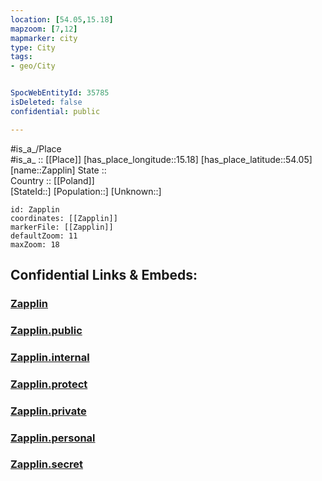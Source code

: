 ```yaml
---
location: [54.05,15.18] 
mapzoom: [7,12] 
mapmarker: city 
type: City
tags:
- geo/City


SpocWebEntityId: 35785
isDeleted: false
confidential: public

---
```

#is_a_/Place  
#is_a_ :: [[Place]] 
[has_place_longitude::15.18] 
[has_place_latitude::54.05] 
[name::Zapplin] 
State ::  
Country :: [[Poland]]  
[StateId::] 
[Population::] 
[Unknown::] 


```leaflet
id: Zapplin
coordinates: [[Zapplin]] 
markerFile: [[Zapplin]] 
defaultZoom: 11 
maxZoom: 18
```


## Confidential Links & Embeds: 

### [Zapplin](/_Standards/Earth/Continent/Europe/Europe~East/Poland/Provinces~Poland/West_Pomeranian/City/Zapplin.md) 

### [Zapplin.public](/_public/Earth/Continent/Europe/Europe~East/Poland/Provinces~Poland/West_Pomeranian/City/Zapplin.public.md) 

### [Zapplin.internal](/_internal/Earth/Continent/Europe/Europe~East/Poland/Provinces~Poland/West_Pomeranian/City/Zapplin.internal.md) 

### [Zapplin.protect](/_protect/Earth/Continent/Europe/Europe~East/Poland/Provinces~Poland/West_Pomeranian/City/Zapplin.protect.md) 

### [Zapplin.private](/_private/Earth/Continent/Europe/Europe~East/Poland/Provinces~Poland/West_Pomeranian/City/Zapplin.private.md) 

### [Zapplin.personal](/_personal/Earth/Continent/Europe/Europe~East/Poland/Provinces~Poland/West_Pomeranian/City/Zapplin.personal.md) 

### [Zapplin.secret](/_secret/Earth/Continent/Europe/Europe~East/Poland/Provinces~Poland/West_Pomeranian/City/Zapplin.secret.md)

